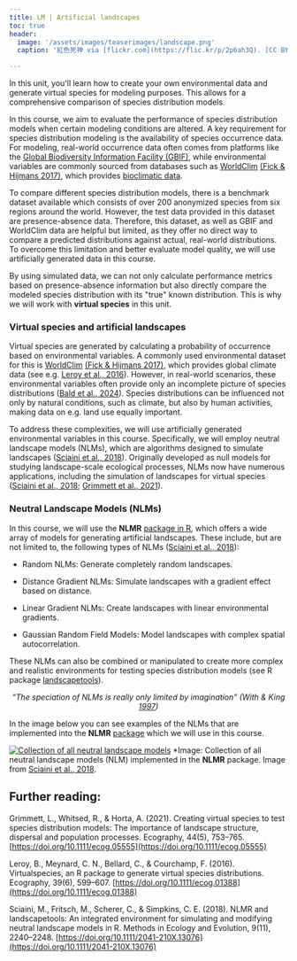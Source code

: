 ```yaml
---
title: LM | Artificial landscapes
toc: true
header:
  image: '/assets/images/teaserimages/landscape.png'
  caption: '紅色死神 via [flickr.com](https://flic.kr/p/2p6ah3Q). [CC BY-NC-SA 2.0](https://creativecommons.org/licenses/by-nc-sa/2.0/). Image cropped.'

---
```



In this unit, you'll learn how to create your own environmental data and generate virtual species for modeling purposes. This allows for a comprehensive comparison of species distribution models.
<!--more-->

In this course, we aim to evaluate the performance of species distribution models when certain modeling conditions are altered. A key requirement for species distribution modeling is the availability of species occurrence data. For modeling, real-world occurrence data often comes from platforms like the [Global Biodiversity Information Facility (GBIF)]( https://www.gbif.org/), while environmental variables are commonly sourced from databases such as [WorldClim]( https://www.worldclim.org/) [(Fick & Hijmans 2017)]( https://rmets.onlinelibrary.wiley.com/doi/10.1002/joc.5086), which provides [bioclimatic data]( https://www.worldclim.org/data/bioclim.html).

To compare different species distribution models, there is a benchmark dataset available which consists of over 200 anonymized species from six regions around the world. However, the test data provided in this dataset are presence-absence data. Therefore, this dataset, as well as GBIF and WorldClim data are helpful but limited, as they offer no direct way to compare a predicted distributions against actual, real-world distributions. To overcome this limitation and better evaluate model quality, we will use artificially generated data in this course.

By using simulated data, we can not only calculate performance metrics based on presence-absence information but also directly compare the modeled species distribution with its "true" known distribution. This is why we will work with **virtual species** in this unit.

### Virtual species and artificial landscapes

Virtual species are generated by calculating a probability of occurrence based on environmental variables. A commonly used environmental dataset for this is [WorldClim]( https://www.worldclim.org/) [(Fick & Hijmans 2017)]( https://rmets.onlinelibrary.wiley.com/doi/10.1002/joc.5086), which provides global climate data (see e.g. [Leroy et al., 2016]( https://doi.org/10.1111/ecog.01388)). However, in real-world scenarios, these environmental variables often provide only an incomplete picture of species distributions ([Bald et al., 2024](http://dx.doi.org/10.1002/ece3.11571)). Species distributions can be influenced not only by natural conditions, such as climate, but also by human activities, making data on e.g. land use equally important.

To address these complexities, we will use artificially generated environmental variables in this course. Specifically, we will employ neutral landscape models (NLMs), which are algorithms designed to simulate landscapes ([Sciaini et al., 2018]( https://doi.org/10.1111/2041-210X.13076)). Originally developed as null models for studying landscape-scale ecological processes, NLMs now have numerous applications, including the simulation of landscapes for virtual species ([Sciaini et al., 2018]( https://doi.org/10.1111/2041-210X.13076); [Grimmett et al., 2021]( https://doi.org/10.1111/ecog.05555)).

### Neutral Landscape Models (NLMs)

In this course, we will use the **NLMR** [package in R]( https://github.com/ropensci/NLMR), which offers a wide array of models for generating artificial landscapes. These include, but are not limited to, the following types of NLMs ([Sciaini et al., 2018]( https://doi.org/10.1111/2041-210X.13076)):

* Random NLMs: Generate completely random landscapes.

* Distance Gradient NLMs: Simulate landscapes with a gradient effect based on distance.

* Linear Gradient NLMs: Create landscapes with linear environmental gradients.

* Gaussian Random Field Models: Model landscapes with complex spatial autocorrelation.

These NLMs can also be combined or manipulated to create more complex and realistic environments for testing species distribution models (see R package [landscapetools]( https://github.com/ropensci/landscapetools)). 

<p style="text-align: center; font-style: italic;">
  “The speciation of NLMs is really only limited by imagination” (With & King <a href="https://doi.org/10.2307/3546007">1997</a>)
</p>

In the image below you can see examples of the NLMs that are implemented into the **NLMR** [package](https://github.com/ropensci/NLMR) which we will use in this course.

[![Collection of all neutral landscape models](https://besjournals.onlinelibrary.wiley.com/cms/asset/e6e4e315-0d7b-4e03-b69f-4cd3a90325fa/mee313076-fig-0001-m.jpg)](https://besjournals.onlinelibrary.wiley.com/cms/asset/e6e4e315-0d7b-4e03-b69f-4cd3a90325fa/mee313076-fig-0001-m.jpg)
 *Image: Collection of all neutral landscape models (NLM) implemented in the **NLMR** package. Image from [Sciaini et al., 2018]( https://doi.org/10.1111/2041-210X.13076).



## Further reading:
Grimmett, L., Whitsed, R., & Horta, A. (2021). Creating virtual species to test species distribution models: The importance of landscape structure, dispersal and population processes. Ecography, 44(5), 753–765. [https://doi.org/10.1111/ecog.05555](https://doi.org/10.1111/ecog.05555)

Leroy, B., Meynard, C. N., Bellard, C., & Courchamp, F. (2016). Virtualspecies, an R package to generate virtual species distributions. Ecography, 39(6), 599–607. [https://doi.org/10.1111/ecog.01388](https://doi.org/10.1111/ecog.01388)

Sciaini, M., Fritsch, M., Scherer, C., & Simpkins, C. E. (2018). NLMR and landscapetools: An integrated environment for simulating and modifying neutral landscape models in R. Methods in Ecology and Evolution, 9(11), 2240–2248. [https://doi.org/10.1111/2041-210X.13076](https://doi.org/10.1111/2041-210X.13076)




